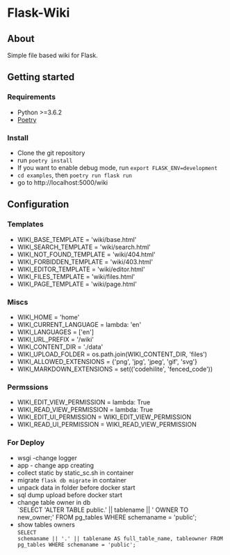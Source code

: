 # Flask-Wiki

## About

Simple file based wiki for Flask.

## Getting started

### Requirements

* Python >=3.6.2
* [Poetry](https://python-poetry.org/)

### Install
- Clone the git repository
- run `poetry install`
- If you want to enable debug mode, run `export FLASK_ENV=development`
- `cd examples`, then `poetry run flask run`
- go to http://localhost:5000/wiki

## Configuration

### Templates

- WIKI_BASE_TEMPLATE = 'wiki/base.html'
- WIKI_SEARCH_TEMPLATE = 'wiki/search.html'
- WIKI_NOT_FOUND_TEMPLATE = 'wiki/404.html'
- WIKI_FORBIDDEN_TEMPLATE = 'wiki/403.html'
- WIKI_EDITOR_TEMPLATE = 'wiki/editor.html'
- WIKI_FILES_TEMPLATE = 'wiki/files.html'
- WIKI_PAGE_TEMPLATE = 'wiki/page.html'

### Miscs

- WIKI_HOME = 'home'
- WIKI_CURRENT_LANGUAGE = lambda: 'en'
- WIKI_LANGUAGES = ['en']
- WIKI_URL_PREFIX = '/wiki'
- WIKI_CONTENT_DIR = './data'
- WIKI_UPLOAD_FOLDER = os.path.join(WIKI_CONTENT_DIR, 'files')
- WIKI_ALLOWED_EXTENSIONS = {'png', 'jpg', 'jpeg', 'gif', 'svg'}
- WIKI_MARKDOWN_EXTENSIONS = set(('codehilite', 'fenced_code'))

### Permssions

- WIKI_EDIT_VIEW_PERMISSION = lambda: True
- WIKI_READ_VIEW_PERMISSION = lambda: True
- WIKI_EDIT_UI_PERMISSION = WIKI_EDIT_VIEW_PERMISSION
- WIKI_READ_UI_PERMISSION = WIKI_READ_VIEW_PERMISSION

### For Deploy

- wsgi -change logger
- app - change app creating
- collect static by static_sc.sh in container
- migrate `flask db migrate` in container
- unpack data in folder before docker start
- sql dump upload before docker start
- change table owner in db <br> `SELECT 'ALTER TABLE public.' || tablename || ' OWNER TO new_owner;' FROM pg_tables 
  WHERE schemaname = 'public';
- show tables owners <br> `SELECT                                                                                           schemaname || '.' || tablename AS full_table_name,
    tableowner
FROM
    pg_tables
WHERE
    schemaname = 'public';
`